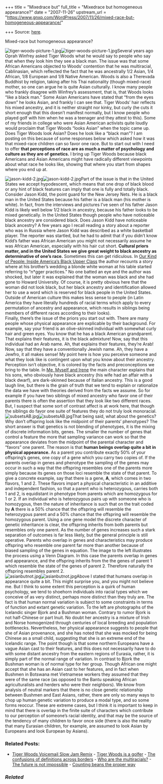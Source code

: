 +++
title = "Mixedrace but"
full_title = "Mixedrace but homogeneous appearance?"
date = "2007-11-26"
upstream_url = "https://www.gnxp.com/WordPress/2007/11/26/mixed-race-but-homogeneous-appearance/"

+++
Source: [here](https://www.gnxp.com/WordPress/2007/11/26/mixed-race-but-homogeneous-appearance/).

Mixed-race but homogeneous appearance?

![tiger-woods-picture-1.jpg](https://i0.wp.com/blogs.discovermagazine.com/gnxp/files/tiger-woods-picture-1.jpg?resize=260%2C193)![tiger-woods-picture-1.jpg](https://i0.wp.com/blogs.discovermagazine.com/gnxp/files/tiger-woods-picture-1.jpg?resize=260%2C193)Several years ago Oprah Winfrey asked Tiger Woods what he would say to people who say that when they look him they see a black man. The issue was that some African Americans objected to Woods’ contention that he was multiracial, Cablinasian, which reflected the fact that he was ancestrally 1/2 Asian, 1/4 African, 1/8 European and 1/8 Native American. Woods is also a Therevada Buddhist by religion, taking after his Thai nationality (though mixed-race) mother, so one can argue he is quite Asian culturally. I know many people who frankly disagree with Winfrey’s assessment, that is, that Woods looks “like a black man.” Some Asian Americans have stated that “from the eyes down” he looks Asian, and frankly I can see that. Tiger Woods’ hair reflects his mixed ancestry, and it is neither straight nor kinky, but curly (he cuts it short enough that this doesn’t manifest normally, but I know people who played golf with him when he was a teenager and they attest to this). Some of my friends in college who were Asian American activists quite loudly would proclaim that Tiger Woods “looks Asian” when the topic came up.  
Does Tiger Woods look Asian? Does he look like a “black man”? I am posting on this because of some responses below which asked how it was that mixed-race children can so favor one race. But to start out with I need to offer **that perceptions of race are as much a matter of psychology and culture as they are of genetics.** I bring up Tiger Woods because black Americans and Asian Americans might have radically different viewpoints about what race he looks like, showing that where you start from shapes where you end up at.

  
![jason-kidd-2.jpg](https://i0.wp.com/blogs.discovermagazine.com/gnxp/files/jason-kidd-2.jpg?resize=264%2C264)![jason-kidd-2.jpg](https://i0.wp.com/blogs.discovermagazine.com/gnxp/files/jason-kidd-2.jpg?resize=264%2C264)Part of the issue is that in the United States we accept hypodescent, which means that one drop of black blood or any hint of black features can imply that one is fully and totally black. Consider Jason Kidd, the point guard for the New Jersey Nets. He is a black man in the United States because his father is a black man (his mother is white). In fact, from the interviews and pictures I’ve seen of his father Jason Kidd is likely well below 1/2 black in ancestry, because his father looks to be mixed genetically. In the United States though people who have noticeable black ancestry are considered black. Does Jason Kidd have noticeable black ancestry? A few years ago I recall reading a story about a reporter who was in Russia where Jason Kidd was described as a white basketball player. The reporter was startled, but he had to admit that if you didn’t know Kidd’s father was African American you might not necessarily assume he was African American, especially with his hair cut short. **Cultural priors matter, and in the United States we give great weight to black ancestry as determinative of one’s race.** Sometimes this can get ridiculous. In [Our Kind of People: Inside America’s Black Upper Class](https://www.amazon.com/exec/obidos/ASIN/B000GH2YOW/geneexpressio-20) the author recounts a story where at his brother’s wedding a blonde white woman at his table started referring to “n\*gger practices.” No one batted an eye and the author was shocked, but later it was explained that the woman was black and she had gone to Howard University. Of course, it is pretty obvious here that the woman did not look black, but her black ancestry and identification allowed her to use a word which is reserved for black people in the United States. Outside of American culture this makes less sense to people (in Latin America they have literally hundreds of racial terms which apply to every permutation of ancestry and appearance, which results in siblings being members of different races according to their looks).  
Finally, there’s the issue of the priors you start out with. There are many people whose physical appearance are explicable by their background. For example, say your friend is an olive-skinned individual with somewhat curly hair and green eyes. You know that he has a black American grandparent. That explains their features, it is the black admixture! Now, say that this individual had an Arab name. Ah, that explains their features, they’re Arab! Now, say that they have a conventionally Jewish name. Ah, they have a Jewfro, it all makes sense! My point here is how you perceive someone and what they look like is contingent upon what you know about their ancestry. Perception isn’t objective, it is colored by the facts and preconceptions we bring to the table. In [Me, Myself and Irene](https://en.wikipedia.org/wiki/Me%2C_Myself%2C_%26_Irene#Plot_summary) the main character explains that his sons, who obviously have black ancestry (his wife had an affair with a black dwarf), are dark-skinned because of Italian ancestry. This is a good laugh line, but there is the grain of truth that we tend to explain or rationalize the data we have with theories derived from the facts we assume. So for example if you have two siblings of mixed ancestry who favor one of their parents there is often the assertion that they look like two different races. But, I suspect that some sort of contrast affect is at work here, that though the siblings do favor one suite of features they do not truly look monoracial.  
![subsetsAB.jpg](https://i0.wp.com/blogs.discovermagazine.com/gnxp/files/subsetsAB.jpg?resize=300%2C392)![subsetsAB.jpg](https://i0.wp.com/blogs.discovermagazine.com/gnxp/files/subsetsAB.jpg?resize=300%2C392)That being said, what about the genetics? Why don’t offspring look like the midpoint of their parents’ phenotypes? The short answer is that genetics is not blending of phenotypes, it is the mixing of discrete information bits, genes. The smaller the number of genes that control a feature the more that sampling variance can work so that the appearance deviates from the midpoint of the parental character and “favors” one parent. The reason is that **human beings overlap quite a bit in physical appearance.** As a parent you contribute exactly 50% of your offspring’s genes, one copy of a gene which you carry two copies of. If the parents overlap in genes and phenotype the sampling of the genes may occur in such a way that the offspring resembles one of the parents more simply because its genes on those loci resemble the state of that parent. To give a concrete example, say that there is a gene, **A**, which comes in two flavors, 1 and 2. These flavors impart a physical characteristic in an additive and independent fashion, so that a parent who is heterozygous, carries both 1 and 2, is equidistant in phenotype from parents which are homozygous for 1 or 2. If an individual who is heterozygous pairs up with someone who is homozygous, then the nature of inheritance is such that on the trait coded by **A** there is a 50% chance that the offspring will resemble the heterozygous parent and a 50% chance that the offspring will resemble the homozygous parent. Using a one gene model the discrete character of genetic inheritance is clear, the offspring inherits from both parents but resembles only one parent. As the number of genes increases such a stark separation of outcomes is far less likely, but the general principle is still operative. Parents who overlap in genes and characteristics may produce offspring who resemble one parent far more than another because of biased sampling of the genes in equation. The image to the left illustrates the process using a Venn Diagram. In this case the parents overlap in genes and appearance, and the offspring inherits from the the genes of parent 1 which resemble the state of the genes of parent 2. Therefore naturally the offspring resembles parent 2.  
![asianbutnot.jpg](https://i0.wp.com/blogs.discovermagazine.com/gnxp/files/asianbutnot.jpg?resize=300%2C320)![asianbutnot.jpg](https://i0.wp.com/blogs.discovermagazine.com/gnxp/files/asianbutnot.jpg?resize=300%2C320)Above I stated that humans overlap in appearance quite a bit. This might surprise you, and you might not believe me. But I think to some extent this perception is a quirk of human psychology, we tend to shoehorn individuals into racial types which we conceive of as very distinct, perhaps more distinct than they truly are. The fact is that human normal variation is subject to some constraints in terms of function and extant genetic variation. To the left are photographs of the Icelandic singer Bjork and a Bushman woman. Contrary to rumor Bjork is not half-Chinese or part Inuit. No doubt her ancestry is a mixture of Irish and Norse homogenized through centuries of local breeding and population bottlenecks. Nevertheless, her physical appearance suggests to people that she of Asian provenance, and she has noted that she was mocked for being Chinese as a small child, suggesting that she is an extreme end of the Icelandic range. The point though is that some northern Europeans have a vague Asian cast to their features, and this does not necessarily have to do with some distant ancestry from the eastern regions of Eurasia, rather, it is simply part of the normal range of variation. In contrast to Bjork the Bushman woman is of normal type for her group. Though African one might accept that she has an Asian cast to her features, and in fact when Bushmen in Botswana met Vietnamese workers they assumed that they were of the same race (as opposed to the Bantu speaking African agriculturalists and herders who were their neighbors). We know from analysis of neutral markers that there is no close genetic relationship between Bushmen and East Asians, rather, there are only so many ways to chop up human genetic variation to produce a modal type, and so some forms reoccur. These are extreme cases, but I think it is important to keep in mind that there is overlap in the finite suite of characters which contribute to our perception of someone’s racial identity, and that may be the source of the tendency of many children to favor once side (there is also the reality that many Eurasian children, for example, are assumed to look Asian by Europeans and look European by Asians).

### Related Posts:

- [Tiger Woods Voicemail Slow Jam
  Remix](https://www.gnxp.com/WordPress/2009/12/03/tiger-woods-voicemail-slow-jam-remix/) - [Tiger Woods is a
  golfer](https://www.gnxp.com/WordPress/2009/12/01/tiger-woods-is-a-golfer/) - [The confusions of definitions across
  borders](https://www.gnxp.com/WordPress/2010/04/28/the-confusions-of-definitions-across-borders/) - [Who are the
  multiracials?](https://www.gnxp.com/WordPress/2008/04/02/who-are-the-multiracials/) - [The future is not
  impossible](https://www.gnxp.com/WordPress/2011/10/13/the-future-is-not-impossible/) - [Counting beans the proper
  way](https://www.gnxp.com/WordPress/2011/02/10/counting-beans-the-proper-way/)

### *Related*

[](https://www.addtoany.com/add_to/facebook?linkurl=https%3A%2F%2Fwww.gnxp.com%2FWordPress%2F2007%2F11%2F26%2Fmixed-race-but-homogeneous-appearance%2F&linkname=Mixed-race%20but%20homogeneous%20appearance%3F "Facebook")[](https://www.addtoany.com/add_to/twitter?linkurl=https%3A%2F%2Fwww.gnxp.com%2FWordPress%2F2007%2F11%2F26%2Fmixed-race-but-homogeneous-appearance%2F&linkname=Mixed-race%20but%20homogeneous%20appearance%3F "Twitter")[](https://www.addtoany.com/add_to/email?linkurl=https%3A%2F%2Fwww.gnxp.com%2FWordPress%2F2007%2F11%2F26%2Fmixed-race-but-homogeneous-appearance%2F&linkname=Mixed-race%20but%20homogeneous%20appearance%3F "Email")[](https://www.addtoany.com/share)
